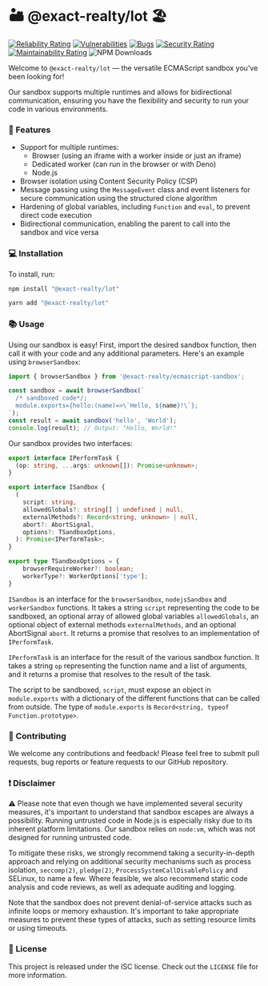 # 🏜️ @exact-realty/lot 🏖️

 [![Reliability Rating](https://sonarcloud.io/api/project_badges/measure?project=Exact-Realty_ecmascript-sandbox&metric=reliability_rating)](https://sonarcloud.io/summary/new_code?id=Exact-Realty_ecmascript-sandbox)
 [![Vulnerabilities](https://sonarcloud.io/api/project_badges/measure?project=Exact-Realty_ecmascript-sandbox&metric=vulnerabilities)](https://sonarcloud.io/summary/new_code?id=Exact-Realty_ecmascript-sandbox)
 [![Bugs](https://sonarcloud.io/api/project_badges/measure?project=Exact-Realty_ecmascript-sandbox&metric=bugs)](https://sonarcloud.io/summary/new_code?id=Exact-Realty_ecmascript-sandbox)
 [![Security Rating](https://sonarcloud.io/api/project_badges/measure?project=Exact-Realty_ecmascript-sandbox&metric=security_rating)](https://sonarcloud.io/summary/new_code?id=Exact-Realty_ecmascript-sandbox)
 [![Maintainability Rating](https://sonarcloud.io/api/project_badges/measure?project=Exact-Realty_ecmascript-sandbox&metric=sqale_rating)](https://sonarcloud.io/summary/new_code?id=Exact-Realty_ecmascript-sandbox)
 ![NPM Downloads](https://img.shields.io/npm/dw/@exact-realty/lot?style=flat-square)

Welcome to `@exact-realty/lot` — the versatile ECMAScript sandbox
you've been looking for!

Our sandbox supports multiple runtimes and allows for bidirectional
communication, ensuring you have the flexibility and security to run your code
in various environments. 

### 🚀 Features

- Support for multiple runtimes:
    * Browser (using an iframe with a worker inside or just an iframe)
    * Dedicated worker (can run in the browser or with Deno)
    * Node.js
- Browser isolation using Content Security Policy (CSP)
- Message passing using the `MessageEvent` class and event listeners for secure
  communication using the structured clone algorithm
- Hardening of global variables, including `Function` and `eval`, to prevent
  direct code execution
- Bidirectional communication, enabling the parent to call into the sandbox and
  vice versa

### 💻 Installation

To install, run:

```sh
npm install "@exact-realty/lot"
```

```sh
yarn add "@exact-realty/lot"
```

### 📚 Usage

Using our sandbox is easy! First, import the desired sandbox function, then call
it with your code and any additional parameters. Here's an example using
`browserSandbox`:

```js
import { browserSandbox } from '@exact-realty/ecmascript-sandbox';

const sandbox = await browserSandbox(`
  /* sandboxed code*/;
  module.exports={hello:(name)=>\`Hello, ${name}!\`}; 
`);
const result = await sandbox('hello', 'World');
console.log(result); // Output: "Hello, World!"
```

Our sandbox provides two interfaces:

```typescript
export interface IPerformTask {
  (op: string, ...args: unknown[]): Promise<unknown>;
}

export interface ISandbox {
  (
    script: string,
    allowedGlobals?: string[] | undefined | null,
    externalMethods?: Record<string, unknown> | null,
    abort?: AbortSignal,
    options?: TSandboxOptions,
  ): Promise<IPerformTask>;
}

export type TSandboxOptions = {
	browserRequireWorker?: boolean;
	workerType?: WorkerOptions['type'];
}
```

`ISandbox` is an interface for the `browserSandbox`, `nodejsSandbox` and
`workerSandbox` functions. It takes a string `script` representing the code to
be sandboxed, an optional array of allowed global variables `allowedGlobals`, an
optional object of external methods `externalMethods`, and an optional
AbortSignal `abort`. It returns a promise that resolves to an implementation of
`IPerformTask`.

`IPerformTask` is an interface for the result of the various sandbox function.
It takes a string `op` representing the function name and a list of arguments,
and it returns a promise that resolves to the result of the task.

The script to be sandboxed, `script`, must expose an object in `module.exports`
with a dictionary of the different functions that can be called from outside.
The type of `module.exports` is `Record<string, typeof Function.prototype>`.

### 🤝 Contributing

We welcome any contributions and feedback! Please feel free to submit pull
requests, bug reports or feature requests to our GitHub repository.

### ❗️ Disclaimer

⚠️ Please note that even though we have implemented several security measures,
it's important to understand that sandbox escapes are always a possibility.
Running untrusted code in Node.js is especially risky due to its inherent
platform limitations. Our sandbox relies on `node:vm`, which was not designed
for running untrusted code.

To mitigate these risks, we strongly recommend taking a security-in-depth
approach and relying on additional security mechanisms such as process
isolation, `seccomp(2)`, `pledge(2)`, `ProcessSystemCallDisablePolicy` and
SELinux, to name a few. Where feasible, we also recommend static code analysis
and code reviews, as well as adequate auditing and logging.

Note that the sandbox does not prevent denial-of-service attacks such as
infinite loops or memory exhaustion. It's important to take appropriate measures
to prevent these types of attacks, such as setting resource limits or using
timeouts.

### 📜 License

This project is released under the ISC license. Check out the `LICENSE` file for
more information.
